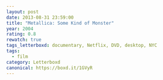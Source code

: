 ```yaml
---
layout: post 
date: 2013-08-31 23:59:00
title: "Metallica: Some Kind of Monster"
year: 2004
rating: 0.8
rewatch: true
tags_letterboxd: documentary, Netflix, DVD, desktop, NYC
tags:
  - film
category: Letterboxd
canonical: https://boxd.it/1GVyR
---
```

